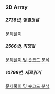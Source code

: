 ### 2D Array

##### 2738번, 행렬덧셈
<a href="https://ds-student.tistory.com/168">문제풀이</a>

##### 2566번, 최댓값
<a href="https://ds-student.tistory.com/169">문제풀이 및 숏코드 분석</a>

##### 10798번, 세로읽기
<a href="https://ds-student.tistory.com/170">문제풀이 및 숏코드 분석</a>
